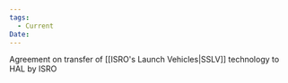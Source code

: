 ```yaml
---
tags:
  - Current
Date:
---
```

Agreement on transfer of [[ISRO's Launch Vehicles|SSLV]] technology to HAL by ISRO